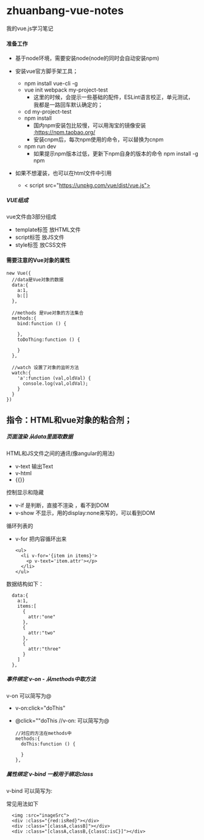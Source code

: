 # zhuanbang-vue-notes
我的vue.js学习笔记

#### 准备工作
- 基于node环境，需要安装node(node的同时会自动安装npm)
- 安装vue官方脚手架工具；
	- npm install vue-cli -g  
	- vue init webpack my-project-test  
		- 这里的时候，会提示一些基础的配件，ESLint语言校正，单元测试，我都是一路回车默认确定的；
	- cd my-project-test
	- npm install
		- 国内npm安装包比较慢，可以用淘宝的镜像安装 ;https://npm.taobao.org/
		- 安装cnpm后，每次npm使用的命令，可以替换为cnpm
	- npm run dev
		- 如果提示npm版本过低，更新下npm自身的版本的命令 npm install -g npm

- 如果不想灌装，也可以在html文件中引用
	- < script src="https://unpkg.com/vue/dist/vue.js"></script>


##### VUE组成
vue文件由3部分组成

- template标签	放HTML文件
- script标签		放JS文件
- style标签		放CSS文件

#### 需要注意的Vue对象的属性

	new Vue({
	  //data是Vue对象的数据
	  data:{
	    a:1,
	    b:[]
	  },
	
	  //methods 是Vue对象的方法集合
	  methods:{
	    bind:function () {
	
	    },
	    toDoThing:function () {
	
	    }
	  },
	
	  //watch 设置了对象的监听方法
	  watch:{
	    'a':function (val,oldVal) {
	      console.log(val,oldVal);
	    }
	  }
	})

## 指令：HTML和vue对象的粘合剂；

##### 页面渲染 从data里面取数据

HTML和JS文件之间的通讯(像angular的用法)

- v-text 输出Text
- v-html
- {{}}

控制显示和隐藏

- v-if 是判断，直接不渲染 ，看不到DOM
- v-show 不显示，用的display:none来写的，可以看到DOM

循环列表的

- v-for 把内容循环出来

	  <ul>
	    <li v-for='{item in items}'>
	      <p v-text='item.attr'></p>
	    </li>
	  </ul>

数据结构如下：

	  data:{
	    a:1,
	    items:[
	      {
	        attr:"one"
	      },
	      {
	        attr:"two"
	      },
	      {
	        attr:"three"
	      }
	    ]
	  },

##### 事件绑定 v-on  - 从methods中取方法

v-on 可以简写为@
 
- v-on:click="doThis"
- @click=""doThis	//v-on: 可以简写为@

	  //对应的方法在methods中
	  methods:{
	    doThis:function () {
	
	    }
	  },

##### 属性绑定 v-bind 一般用于绑定class

v-bind 可以简写为:

常见用法如下

	  <img :src="inageSrc">
	  <div :class="{red:isRed}"></div>
	  <div :class="[classA,classB]"></div>
	  <div :class="[classA,classB,{classC:isC}]"></div>
